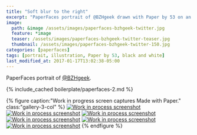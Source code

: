 ```yaml
---
title: "Soft blur to the right"
excerpt: "PaperFaces portrait of @BZHgeek drawn with Paper by 53 on an iPad."
image: 
  path: &image /assets/images/paperfaces-bzhgeek-twitter.jpg 
  feature: *image
  teaser: /assets/images/paperfaces-bzhgeek-twitter-teaser.jpg
  thumbnail: /assets/images/paperfaces-bzhgeek-twitter-150.jpg
categories: [paperfaces]
tags: [portrait, illustration, Paper by 53, black and white]
last_modified_at: 2017-01-17T13:02:38-05:00
---
```


PaperFaces portrait of [@BZHgeek](https://twitter.com/BZHgeek).

{% include_cached boilerplate/paperfaces-2.md %}

{% figure caption:"Work in progress screen captures Made with Paper." class:"gallery-3-col" %}
[![Work in process screenshot](/assets/images/paperfaces-bzhgeek-process-1-600.jpg)](/assets/images/paperfaces-bzhgeek-process-1-lg.jpg)
[![Work in process screenshot](/assets/images/paperfaces-bzhgeek-process-2-600.jpg)](/assets/images/paperfaces-bzhgeek-process-2-lg.jpg)
[![Work in process screenshot](/assets/images/paperfaces-bzhgeek-process-3-600.jpg)](/assets/images/paperfaces-bzhgeek-process-3-lg.jpg)
[![Work in process screenshot](/assets/images/paperfaces-bzhgeek-process-4-600.jpg)](/assets/images/paperfaces-bzhgeek-process-4-lg.jpg)
[![Work in process screenshot](/assets/images/paperfaces-bzhgeek-process-5-600.jpg)](/assets/images/paperfaces-bzhgeek-process-5-lg.jpg)
[![Work in process screenshot](/assets/images/paperfaces-bzhgeek-process-6-600.jpg)](/assets/images/paperfaces-bzhgeek-process-6-lg.jpg)
{% endfigure %}
